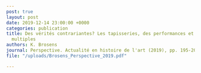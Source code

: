 ```yaml
---
post: true
layout: post
date: 2019-12-14 23:00:00 +0000
categories: publication
title: Des vérités contrariantes? Les tapisseries, des performances et des oeuvres
  multiples
authors: K. Brosens
journal: Perspective. Actualité en histoire de l'art (2019), pp. 195-202.
file: "/uploads/Brosens_Perspective_2019.pdf"

---
```

